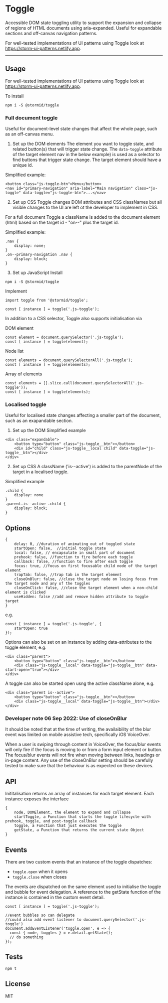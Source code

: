 # Toggle

Accessible DOM state toggling utility to support the expansion and collapse of regions of HTML documents using aria-expanded. Useful for expandable sections and off-canvas navigation patterns.

For well-tested implementations of UI patterns using Toggle look at https://storm-ui-patterns.netlify.app.

---

## Usage
For well-tested implementations of UI patterns using Toggle look at https://storm-ui-patterns.netlify.app.

To install
```
npm i -S @stormid/toggle
```

### Full document toggle
Useful for document-level state changes that affect the whole page, such as an off-canvas menu.

1. Set up the DOM elements
The element you want to toggle state, and related button(s) that will trigger state change. The `data-toggle` attribute of the target element nav in the below example) is used as a selector to find buttons that trigger state change. The target element should have a unique id.

Simplified example:
```
<button class="js-toggle-btn">Menu</button>
<nav id="primary-navigation" aria-label="Main navigation" class="js-toggle" data-toggle="js-toggle-btn">...</nav>
```

2. Set up CSS
Toggle changes DOM attributes and CSS classNames but all visible changes to the UI are left ot the developer to implement in CSS.

For a full document Toggle a className is added to the document element (html) based on the target id - "on--" plus the target id.

Simplified example:
```
.nav {
    display: none;
}
.on--primary-navigation .nav {
    display: block;
}
```

3. Set up JavaScript
Install
```
npm i -S @stormid/toggle
```

Implement
```
import toggle from '@stormid/toggle';

const [ instance ] = toggle('.js-toggle');
```
In addition to a CSS selector, Toggle also supports initialisation via 

DOM element
```
const element = document.querySelector('.js-toggle');
const [ instance ] = toggle(element);
```

Node list
```
const elements = document.querySelectorAll('.js-toggle');
const [ instance ] = toggle(elements);
```
Array of elements
```
const elements = [].slice.call(document.querySelectorAll('.js-toggle'));
const [ instance ] = toggle(elements);
```

### Localised toggle
Useful for localised state changes affecting a smaller part of the document, such as an exapandable section.

1. Set up the DOM
Simplified example
```
<div class="expandable">
    <button type="button" class="js-toggle__btn"></button>
    <div id="child" class="js-toggle__local child" data-toggle="js-toggle__btn"></div>
</div>
```

2. Set up CSS
A className ('is--active') is added to the parentNode of the target in a localised toggle.

Simplified example
```
.child {
    display: none
}
.parent.is--active .child {
    display: block;
}
```

## Options
```
{
    delay: 0, //duration of animating out of toggled state
    startOpen: false,  //initial toggle state
    local: false, // encapsulate in small part of document
    prehook: false, //function to fire before each toggle
    callback: false, //function to fire after each toggle
    focus: true, //focus on first focusable child node of the target element
    trapTab: false, //trap tab in the target element
    closeOnBlur: false, //close the target node on losing focus from the target node and any of the toggles
    closeOnClick: false, //close the target element when a non-child element is clicked
    useHidden: false //add and remove hidden attribute to toggle target
}
```
e.g.
```
const [ instance ] = toggle('.js-toggle', {
    startOpen: true
});
```

Options can also be set on an instance by adding data-attributes to the toggle element, e.g. 
```
<div class="parent">
    <button type="button" class="js-toggle__btn"></button>
    <div class="js-toggle__local" data-toggle="js-toggle__btn" data-start-open="true"></div>
</div>
```

A toggle can also be started open usng the active className alone, e.g.
```
<div class="parent is--active">
    <button type="button" class="js-toggle__btn"></button>
    <div class="js-toggle__local" data-toggle="js-toggle__btn"></div>
</div>
```

### Developer note 06 Sep 2022:  Use of closeOnBlur
It should be noted that at the time of writing, the availaibility of the blur event was limited on mobile assistive tech, specifically iOS VoiceOver.  

When a user is swiping through content in VoiceOver, the focus/blur events will only fire if the focus is moving to or from a form input element or button.  The focus/blur events will not fire when moving between links, headings or in-page content.  Any use of the closeOnBlur setting should be carefully tested to make sure that the behaviour is as expected on these devices.   

## API

Inititalisation returns an array of instances for each target element. Each instance exposes the interface
```
{
    node, DOMElement, the element to expand and collapse
    startToggle, a Function that starts the toggle lifecycle with prehook, toggle, and post-toggle callback
    toggle, a Function that just executes the toggle
    getState, a Function that returns the current state Object
}
```

## Events

There are two custom events that an instance of the toggle dispatches:
- `toggle.open` when it opens
- `toggle.close` when closes

The events are dispatched on the same element used to initialise the toggle and bubble for event delegation. A reference to the getState function of the instance is contained in the custom event detail.

```
const [ instance ] = toggle('.js-toggle');

//event bubbles so can delegate
//could also add event listener to document.querySelector('.js-toggle')
document.addEventListener('toggle.open', e => {
  const { node, toggles } = e.detail.getState();
  // do something
});

```


## Tests
```
npm t
```

## License
MIT
